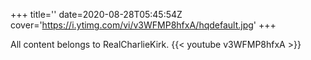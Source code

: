 +++
title=''
date=2020-08-28T05:45:54Z
cover='https://i.ytimg.com/vi/v3WFMP8hfxA/hqdefault.jpg'
+++

All content belongs to RealCharlieKirk.
{{< youtube v3WFMP8hfxA >}}
